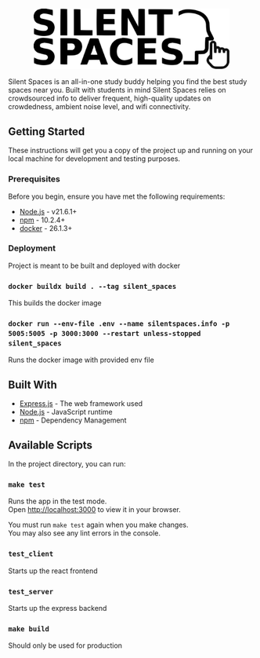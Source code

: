 
<p align="center">
  <img src="./client/src/assets/logo_black2.svg" width="400" title="Silent Spaces Logo">
</p>

Silent Spaces is an all-in-one study buddy helping you find the best study spaces near you. Built with students in mind Silent Spaces relies on crowdsourced info to deliver frequent, high-quality updates on crowdedness, ambient noise level, and wifi connectivity. 

## Getting Started

These instructions will get you a copy of the project up and running on your local machine for development and testing purposes.

### Prerequisites

Before you begin, ensure you have met the following requirements:
- [Node.js](https://nodejs.org/) - v21.6.1+
- [npm](https://www.npmjs.com/) - 10.2.4+
- [docker](https://www.docker.com/) - 26.1.3+

### Deployment

Project is meant to be built and deployed with docker

### `docker buildx build . --tag silent_spaces`

This builds the docker image

### `docker run --env-file .env --name silentspaces.info -p 5005:5005 -p 3000:3000 --restart unless-stopped silent_spaces`

Runs the docker image with provided env file

## Built With

* [Express.js](https://expressjs.com/) - The web framework used
* [Node.js](https://nodejs.org/) - JavaScript runtime
* [npm](https://www.npmjs.com/) - Dependency Management

## Available Scripts

In the project directory, you can run:

### `make test`

Runs the app in the test mode.\
Open [http://localhost:3000](http://localhost:3000) to view it in your browser.

You must run `make test` again when you make changes.\
You may also see any lint errors in the console.

### `test_client`

Starts up the react frontend

### `test_server`

Starts up the express backend

### `make build`

Should only be used for production